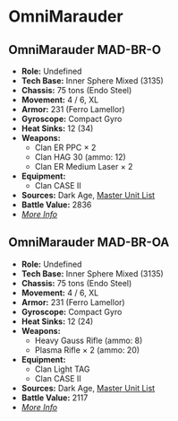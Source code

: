 # OmniMarauder
## OmniMarauder MAD-BR-O
- **Role:** Undefined
- **Tech Base:** Inner Sphere Mixed (3135)
- **Chassis:** 75 tons (Endo Steel)
- **Movement:** 4 / 6, XL
- **Armor:** 231 (Ferro Lamellor)
- **Gyroscope:** Compact Gyro
- **Heat Sinks:** 12 (34)
- **Weapons:**
  - Clan ER PPC × 2
  - Clan HAG 30 (ammo: 12)
  - Clan ER Medium Laser × 2
- **Equipment:**
  - Clan CASE II
- **Sources:** Dark Age, [Master Unit List](http://masterunitlist.info/Unit/Details/8110/omnimarauder-mad-br-o)
- **Battle Value:** 2836
- [*More Info*](omnimarauder/omnimarauder_mad-br-o.md)

## OmniMarauder MAD-BR-OA
- **Role:** Undefined
- **Tech Base:** Inner Sphere Mixed (3135)
- **Chassis:** 75 tons (Endo Steel)
- **Movement:** 4 / 6, XL
- **Armor:** 231 (Ferro Lamellor)
- **Gyroscope:** Compact Gyro
- **Heat Sinks:** 12 (24)
- **Weapons:**
  - Heavy Gauss Rifle (ammo: 8)
  - Plasma Rifle × 2 (ammo: 20)
- **Equipment:**
  - Clan Light TAG
  - Clan CASE II
- **Sources:** Dark Age, [Master Unit List](http://masterunitlist.info/Unit/Details/8111/omnimarauder-mad-br-oa)
- **Battle Value:** 2117
- [*More Info*](omnimarauder/omnimarauder_mad-br-oa.md)

